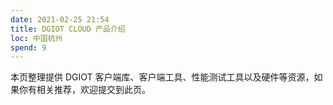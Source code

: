 ```yaml
---
date: 2021-02-25 21:54
title: DGIOT CLOUD 产品介绍
loc: 中国杭州
spend: 9
--- 
```


本页整理提供 DGIOT 客户端库、客户端工具、性能测试工具以及硬件等资源，如果你有相关推荐，欢迎提交到此页。

<Resource />